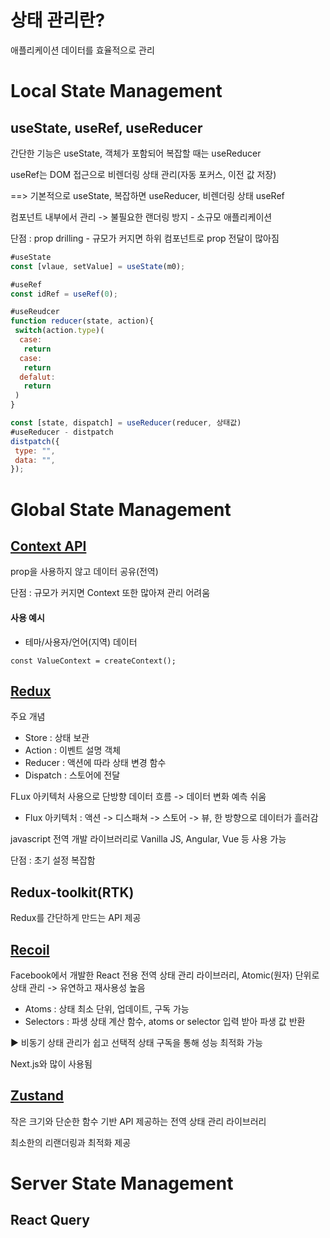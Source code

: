 
<h1>
 상태 관리란?
</h1>
 <p>
  애플리케이션 데이터를 효율적으로 관리<br>
 </p>


 <h1>Local State Management</h1>

 <h2>useState, useRef, useReducer</h2>
 <p>간단한 기능은 useState, 객체가 포함되어 복잡할 때는 useReducer</p>
 <p>useRef는 DOM 접근으로 비렌더링 상태 관리(자동 포커스, 이전 값 저장)</p>
 ==> 기본적으로 useState, 복잡하면 useReducer, 비렌더링 상태 useRef
 <p>컴포넌트 내부에서 관리 -> 불필요한 랜더링 방지 - 소규모 애플리케이션</p>
 <p>단점 : prop drilling - 규모가 커지면 하위 컴포넌트로 prop 전달이 많아짐</p>
 
```js
#useState
const [vlaue, setValue] = useState(m0);

#useRef
const idRef = useRef(0);

#useReudcer
function reducer(state, action){
 switch(action.type)(
  case:
   return
  case:
   return
  defalut:
   return
 )
}

const [state, dispatch] = useReducer(reducer, 상태값)
#useReducer - distpatch
distpatch({
 type: "",
 data: "",
});
```

 <h1>Global State Management</h1>
 
 <h2><a href="https://react.dev/learn/scaling-up-with-reducer-and-context">Context API</a></h2>
 <p>
  prop을 사용하지 않고 데이터 공유(전역)
 </p>
 <p>단점 : 규모가 커지면 Context 또한 많아져 관리 어려움</p>
  <h4>사용 예시</h4>
 <ul>
  <li>테마/사용자/언어(지역) 데이터</li>
 </ul>
 
```
const ValueContext = createContext();

```
 
 <h2><a href="https://ko.redux.js.org/introduction/getting-started">Redux</a></h2>
 <p>주요 개념</p>
 <ul>
  <li>Store : 상태 보관</li>
  <li>Action : 이벤트 설명 객체</li>
  <li>Reducer : 액션에 따라 상태 변경 함수 </li>
  <li>Dispatch : 스토어에 전달</li>
 </ul>
 <p>FLux 아키텍처 사용으로 단방향 데이터 흐름 -> 데이터 변화 예측 쉬움</p>
 <ul>
  <li>Flux 아키텍처 : 액션 -> 디스패쳐 -> 스토어 -> 뷰, 한 방향으로 데이터가 흘러감</li>
 </ul>
 <p>javascript 전역 개발 라이브러리로 Vanilla JS, Angular, Vue 등 사용 가능</p>
 <p>단점 : 초기 설정 복잡함</p>
 
 <h2>Redux-toolkit(RTK)</h2>
 <p>Redux를 간단하게 만드는 API 제공</p>

 <h2><a href="https://recoiljs.org/ko/">Recoil</a></h2>
 <p>Facebook에서 개발한 React 전용 전역 상태 관리 라이브러리, Atomic(원자) 단위로 상태 관리 -> 유연하고 재사용성 높음</p>
 <ul>
  <li>Atoms : 상태 최소 단위, 업데이트, 구독 가능</li>
  <li>Selectors : 파생 상태 계산 함수, atoms or selector 입력 받아 파생 값 반환</li>
 </ul>
 <p>▶ 비동기 상태 관리가 쉽고 선택적 상태 구독을 통해 성능 최적화 가능</p>
 <p>Next.js와 많이 사용됨</p>
 
 
 <h2><a href="https://zustand-demo.pmnd.rs/">Zustand</a></h2>
 <p>작은 크기와 단순한 함수 기반 API 제공하는 전역 상태 관리 라이브러리</p>
 <p>최소한의 리랜더링과 최적화 제공</p>



 <h1>Server State Management</h1>
 
 <h2>React Query</h2>

